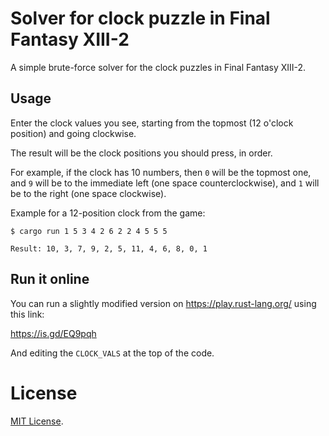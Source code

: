 # Solver for clock puzzle in Final Fantasy XIII-2

A simple brute-force solver for the clock puzzles in Final Fantasy XIII-2.

## Usage

Enter the clock values you see, starting from the topmost (12 o'clock position)
and going clockwise.

The result will be the clock positions you should press, in order.

For example, if the clock has 10 numbers, then `0` will be the topmost one, and
`9` will be to the immediate left (one space counterclockwise),
and `1` will be to the right (one space clockwise).

Example for a 12-position clock from the game:

    $ cargo run 1 5 3 4 2 6 2 2 4 5 5 5

    Result: 10, 3, 7, 9, 2, 5, 11, 4, 6, 8, 0, 1

## Run it online

You can run a slightly modified version on https://play.rust-lang.org/ using this link:

https://is.gd/EQ9pqh

And editing the `CLOCK_VALS` at the top of the code.

# License

[MIT License](LICENSE.md).
